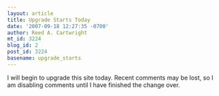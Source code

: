 ```yaml
---
layout: article
title: Upgrade Starts Today
date: '2007-09-18 12:27:35 -0700'
author: Reed A. Cartwright
mt_id: 3224
blog_id: 2
post_id: 3224
basename: upgrade_starts
---
```

I will begin to upgrade this site today.  Recent comments may be lost, so I am disabling comments until I have finished the change over.
